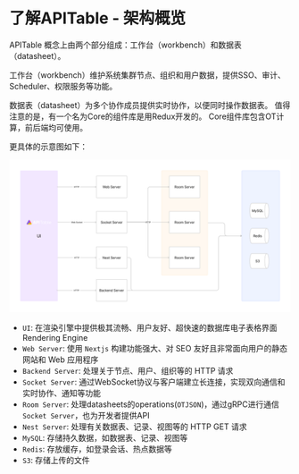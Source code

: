 # 了解APITable - 架构概览

APITable 概念上由两个部分组成：工作台（workbench）和数据表（datasheet）。

工作台（workbench）维护系统集群节点、组织和用户数据，提供SSO、审计、Scheduler、权限服务等功能。

数据表（datasheet）为多个协作成员提供实时协作，以便同时操作数据表。 值得注意的是，有一个名为Core的组件库是用Redux开发的。 Core组件库包含OT计算，前后端均可使用。

更具体的示意图如下：

![Architecture Overview](../static/architecture-overview.png)

- `UI`: 在渲染引擎中提供极其流畅、用户友好、超快速的数据库电子表格界面 <canvas> Rendering Engine
- `Web Server`: 使用 `Nextjs` 构建功能强大、对 SEO 友好且非常面向用户的静态网站和 Web 应用程序
- `Backend Server`: 处理关于节点、用户、组织等的 HTTP 请求
- `Socket Server`: 通过WebSocket协议与客户端建立长连接，实现双向通信和实时协作、通知等功能
- `Room Server`: 处理datasheets的operations(`OTJSON`)，通过gRPC进行通信 `Socket Server`，也为开发者提供API
- `Nest Server`: 处理有关数据表、记录、视图等的 HTTP GET 请求
- `MySQL`: 存储持久数据，如数据表、记录、视图等
- `Redis`: 存放缓存，如登录会话、热点数据等
- `S3`: 存储上传的文件